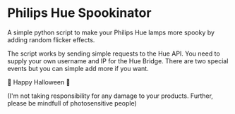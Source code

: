 # Philips Hue Spookinator
A simple python script to make your Philips Hue lamps more spooky by adding random flicker effects.

The script works by sending simple requests to the Hue API. You need to supply your own username and IP for the Hue Bridge. 
There are two special events but you can simple add more if you want. 

👻 Happy Halloween 👻


(I'm not taking responsibility for any damage to your products. Further, please be mindfull of photosensitive people)
